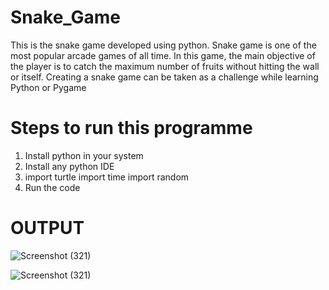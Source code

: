 # Snake_Game

This is the snake game developed using python. Snake game is one of the most popular arcade games of all time. In this game, the main objective of the player is to catch the maximum number of fruits without hitting the wall or itself. Creating a snake game can be taken as a challenge while learning Python or Pygame

# Steps to run this programme 

1. Install python in your system 
2. Install any python IDE 
3. import turtle
   import time
   import random
4. Run the code 

# OUTPUT
![Screenshot (321)](https://user-images.githubusercontent.com/93650602/178147347-f541fb9f-abec-400a-9d5e-71b28577c6c6.png)

![Screenshot (321)](https://user-images.githubusercontent.com/93650602/178147364-38745a18-3230-4957-8879-4f6f6066169d.png)



